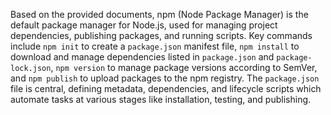 Based on the provided documents, npm (Node Package Manager) is the default package manager for Node.js, used for managing project dependencies, publishing packages, and running scripts. Key commands include `npm init` to create a `package.json` manifest file, `npm install` to download and manage dependencies listed in `package.json` and `package-lock.json`, `npm version` to manage package versions according to SemVer, and `npm publish` to upload packages to the npm registry. The `package.json` file is central, defining metadata, dependencies, and lifecycle scripts which automate tasks at various stages like installation, testing, and publishing.